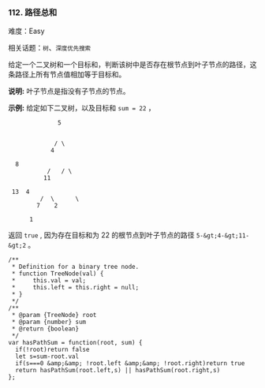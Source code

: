 ### 112. 路径总和

难度：Easy

相关话题：`树`、`深度优先搜索`

给定一个二叉树和一个目标和，判断该树中是否存在根节点到叶子节点的路径，这条路径上所有节点值相加等于目标和。



 **说明:** 叶子节点是指没有子节点的节点。



 **示例:** 
给定如下二叉树，以及目标和  `sum = 22` ，





```
              5


             / \
            4 

  8
           /   / \
          11 

 13  4
         /  \      \
        7    2

      1

```

返回  `true` , 因为存在目标和为 22 的根节点到叶子节点的路径  `5-&gt;4-&gt;11-&gt;2` 。




```
/**
 * Definition for a binary tree node.
 * function TreeNode(val) {
 *     this.val = val;
 *     this.left = this.right = null;
 * }
 */
/**
 * @param {TreeNode} root
 * @param {number} sum
 * @return {boolean}
 */
var hasPathSum = function(root, sum) {
  if(!root)return false
  let s=sum-root.val
  if(s===0 &amp;&amp; !root.left &amp;&amp; !root.right)return true
  return hasPathSum(root.left,s) || hasPathSum(root.right,s)
};



```
